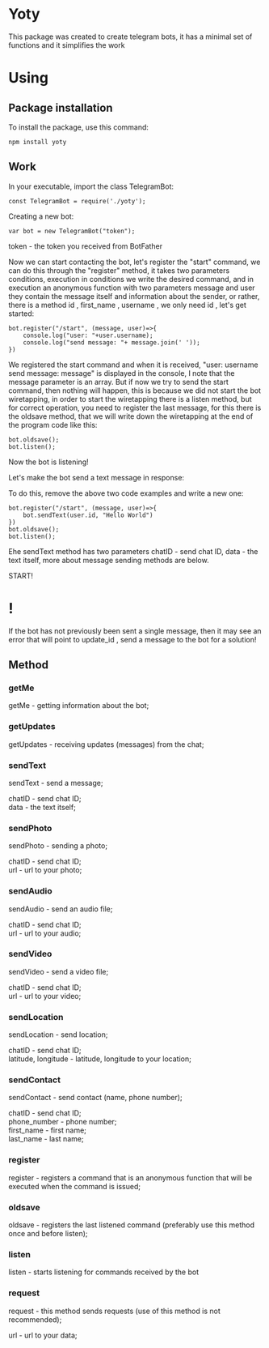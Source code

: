 # Yoty

This package was created to create telegram bots, it has a minimal set of functions and it simplifies the work

# Using

## Package installation

To install the package, use this command:

``` npm install yoty ```

## Work

In your executable, import the class TelegramBot:

``` const TelegramBot = require('./yoty'); ```

Creating a new bot:

``` var bot = new TelegramBot("token"); ```

token - the token you received from BotFather

Now we can start contacting the bot, let's register the "start" command, we can do this through the "register" method, it takes two parameters conditions, execution in conditions we write the desired command, and in execution an anonymous function with two parameters message and user they contain the message itself and information about the sender, or rather, there is a method id , first_name , username , we only need id , let's get started:
``` 
bot.register("/start", (message, user)=>{
    console.log("user: "+user.username);
    console.log("send message: "+ message.join(' '));
}) 
```
We registered the start command and when it is received, "user: username send message: message" is displayed in the console, I note that the message parameter is an array.
But if now we try to send the start command, then nothing will happen, this is because we did not start the bot wiretapping, in order to start the wiretapping there is a listen method, but for correct operation, you need to register the last message, for this there is the oldsave method, that we will write down the wiretapping at the end of the program code like this:
```
bot.oldsave();
bot.listen();
```
Now the bot is listening!

Let's make the bot send a text message in response:

To do this, remove the above two code examples and write a new one:

```
bot.register("/start", (message, user)=>{
    bot.sendText(user.id, "Hello World")
})
bot.oldsave();
bot.listen();
```
Еhe sendText method has two parameters chatID - send chat ID, data - the text itself, more about message sending methods are below.

START!

# !
If the bot has not previously been sent a single message, then it may see an error that will point to update_id , send a message to the bot for a solution!

## Method

### getMe

getMe - getting information about the bot;

### getUpdates

getUpdates - receiving updates (messages) from the chat;

### sendText

sendText - send a message;

chatID - send chat ID;<br>
data - the text itself;

### sendPhoto

sendPhoto - sending a photo;

chatID - send chat ID;<br>
url - url to your photo;

### sendAudio

sendAudio - send an audio file;

chatID - send chat ID;<br>
url - url to your audio;

### sendVideo

sendVideo - send a video file;

chatID - send chat ID;<br>
url - url to your video;<br>

### sendLocation

sendLocation - send location;

chatID - send chat ID;<br>
latitude, longitude - latitude, longitude to your location;

### sendContact

sendContact - send contact (name, phone number);

chatID - send chat ID;<br>
phone_number - phone number;<br>
first_name - first name;<br>
last_name - last name;

### register

register - registers a command that is an anonymous function that will be executed when the command is issued;

### oldsave

oldsave - registers the last listened command (preferably use this method once and before listen);

### listen

listen - starts listening for commands received by the bot

### request

request - this method sends requests (use of this method is not recommended);<br>

url - url to your data;

